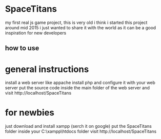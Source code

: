 # SpaceTitans
my first real js game project, this is very old i think i started this project around mid 2015
i just wanted to share it with the world as it can be a good inspiration for new developers

## how to use
# general instructions
install a web server like appache
install php and configure it with your web server
put the source code inside the main folder of the web server
and visit http://localhost/SpaceTitans

# for newbies
just download and install xampp (serch it on google)
put the SpaceTitans folder inside your C:\xampp\htdocs folder
visit http://localhost/SpaceTitans